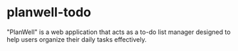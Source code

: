# planwell-todo
"PlanWell" is a web application that acts as a to-do list manager designed to help users organize their daily tasks effectively. 
